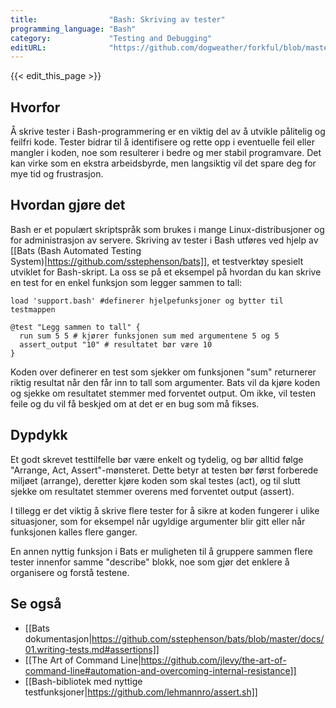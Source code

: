 ```yaml
---
title:                "Bash: Skriving av tester"
programming_language: "Bash"
category:             "Testing and Debugging"
editURL:              "https://github.com/dogweather/forkful/blob/master/content/no/bash/writing-tests.md"
---
```


{{< edit_this_page >}}

## Hvorfor

Å skrive tester i Bash-programmering er en viktig del av å utvikle pålitelig og feilfri kode. Tester bidrar til å identifisere og rette opp i eventuelle feil eller mangler i koden, noe som resulterer i bedre og mer stabil programvare. Det kan virke som en ekstra arbeidsbyrde, men langsiktig vil det spare deg for mye tid og frustrasjon.

## Hvordan gjøre det

Bash er et populært skriptspråk som brukes i mange Linux-distribusjoner og for administrasjon av servere. Skriving av tester i Bash utføres ved hjelp av [[Bats (Bash Automated Testing System)|https://github.com/sstephenson/bats]], et testverktøy spesielt utviklet for Bash-skript. La oss se på et eksempel på hvordan du kan skrive en test for en enkel funksjon som legger sammen to tall:

```
load 'support.bash' #definerer hjelpefunksjoner og bytter til testmappen

@test "Legg sammen to tall" {
  run sum 5 5 # kjører funksjonen sum med argumentene 5 og 5
  assert_output "10" # resultatet bør være 10
}
```
Koden over definerer en test som sjekker om funksjonen "sum" returnerer riktig resultat når den får inn to tall som argumenter. Bats vil da kjøre koden og sjekke om resultatet stemmer med forventet output. Om ikke, vil testen feile og du vil få beskjed om at det er en bug som må fikses.

## Dypdykk

Et godt skrevet testtilfelle bør være enkelt og tydelig, og bør alltid følge "Arrange, Act, Assert"-mønsteret. Dette betyr at testen bør først forberede miljøet (arrange), deretter kjøre koden som skal testes (act), og til slutt sjekke om resultatet stemmer overens med forventet output (assert).

I tillegg er det viktig å skrive flere tester for å sikre at koden fungerer i ulike situasjoner, som for eksempel når ugyldige argumenter blir gitt eller når funksjonen kalles flere ganger.

En annen nyttig funksjon i Bats er muligheten til å gruppere sammen flere tester innenfor samme "describe" blokk, noe som gjør det enklere å organisere og forstå testene.

## Se også

- [[Bats dokumentasjon|https://github.com/sstephenson/bats/blob/master/docs/01.writing-tests.md#assertions]]
- [[The Art of Command Line|https://github.com/jlevy/the-art-of-command-line#automation-and-overcoming-internal-resistance]]
- [[Bash-bibliotek med nyttige testfunksjoner|https://github.com/lehmannro/assert.sh]]